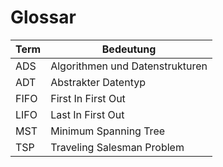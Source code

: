 # Glossar

| Term  | Bedeutung                                         |
|-------|---------------------------------------------------|
| ADS   | Algorithmen und Datenstrukturen                   |
| ADT   | Abstrakter Datentyp                               |
| FIFO  | First In First Out                                |
| LIFO  | Last In First Out                                 |
| MST   | Minimum Spanning Tree                             |
| TSP   | Traveling Salesman Problem                        |
